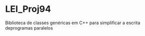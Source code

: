 # LEI_Proj94
Biblioteca de classes genéricas em C++ para simplificar a escrita deprogramas paralelos
